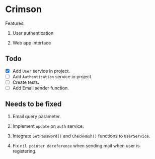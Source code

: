 # Crimson

Features:

1. User authentication

2. Web app interface

## Todo

- [x] Add `User` service in project.
- [ ] Add `Authentication` service in project.
- [ ] Create tests.
- [ ] Add Email sender function.

## Needs to be fixed

1. Email query parameter.

2. Implement `update` on `auth` service.

3. Integrate `SetPassword()` and `CheckHash()` functions to `UserService`.

4. Fix `nil pointer dereference` when sending mail when user is registering.

